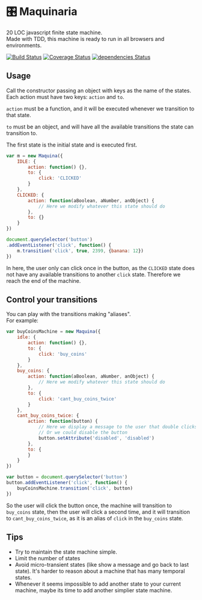 # 🎛️ Maquinaria
20 LOC javascript finite state machine.     
Made with TDD, this machine is ready to run in all browsers and environments.

[![Build Status](https://travis-ci.org/tomas2387/maquinaria.svg?branch=master)](https://travis-ci.org/tomas2387/maquinaria)
[![Coverage Status](https://coveralls.io/repos/github/tomas2387/maquinaria/badge.svg?branch=master)](https://coveralls.io/github/tomas2387/maquinaria?branch=master)
[![dependencies Status](https://david-dm.org/tomas2387/maquinaria/status.svg)](https://david-dm.org/tomas2387/maquinaria)

## Usage

Call the constructor passing an object with keys as the name of the states. Each action must have two keys: `action` and `to`.

`action` must be a function, and it will be executed whenever we transition to that state.

`to` must be an object, and will have all the available  transitions the state can transition to.

The first state is the initial state and is executed first.

```javascript
var m = new Maquina({
    IDLE: {
        action: function() {},
        to: {
            click: 'CLICKED'
        }
    },
    CLICKED: {
        action: function(aBoolean, aNumber, anObject) {
            // Here we modify whatever this state should do
        },
        to: {}
    }
})

document.querySelector('button')
.addEventListener('click', function() {
    m.transition('click', true, 2399, {banana: 12})
})
```
In here, the user only can click once in the button, as the `CLICKED` state does not have any available transitions to another `click` state. Therefore we reach the end of the machine.

## Control your transitions

You can play with the transitions making "aliases".   
For example:

```javascript
var buyCoinsMachine = new Maquina({
    idle: {
        action: function() {},
        to: {
            click: 'buy_coins'
        }
    },
    buy_coins: {
        action: function(aBoolean, aNumber, anObject) {
            // Here we modify whatever this state should do
        },
        to: {
            click: 'cant_buy_coins_twice'
        }
    },
    cant_buy_coins_twice: {
        action: function(button) {
            // Here we display a message to the user that double clicks are not allowed in this system
            // Or we could disable the button
            button.setAttribute('disabled', 'disabled')
        },
        to: {
        }
    }
})

var button = document.querySelector('button')
button.addEventListener('click', function() {
    buyCoinsMachine.transition('click', button)
})
```
So the user will click the button once, the machine will transition to `buy_coins` state, then the user will click a second time, and it will transition to `cant_buy_coins_twice`, as it is an alias of `click` in the `buy_coins` state.

## Tips

- Try to maintain the state machine simple.
- Limit the number of states
- Avoid micro-transient states (like show a message and go back to last state). It's harder to reason about a machine that has many temporal states.
- Whenever it seems impossible to add another state to your current machine, maybe its time to add another simplier state machine.
